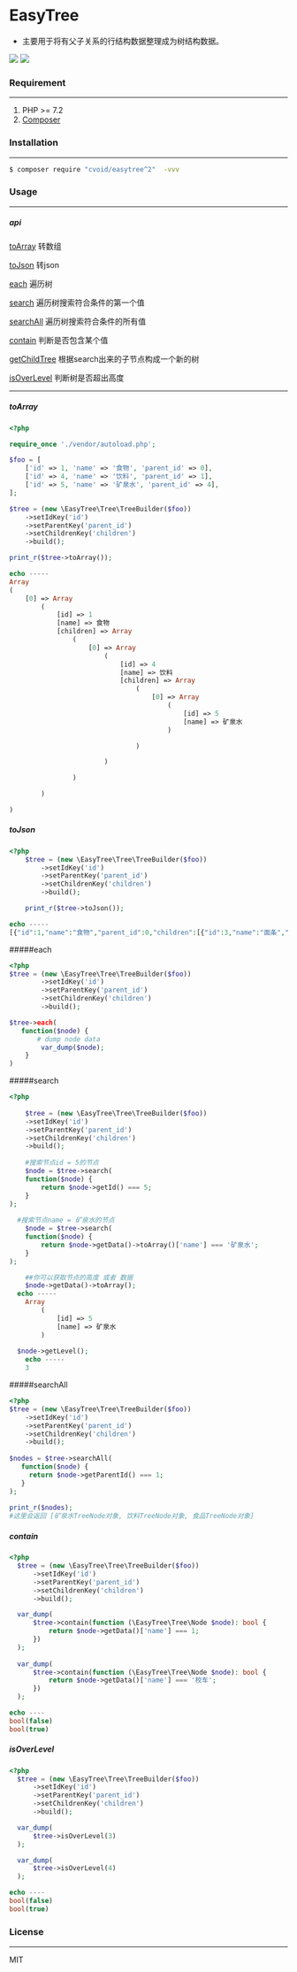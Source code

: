 # EasyTree

* 主要用于将有父子关系的行结构数据整理成为树结构数据。

[![](https://img.shields.io/badge/PHP->=7.2-{徽标颜色}.svg)]() [![](https://img.shields.io/badge/ext-json-{徽标颜色}.svg)]() 



### Requirement

---

1. PHP >= 7.2
2. [Composer](https://getcomposer.org/)



### Installation

---

```bash
$ composer require "cvoid/easytree^2"  -vvv
```

### Usage

---

##### api

[toArray](#toArray) 转数组

[toJson](#toJson) 转json

[each](#each) 遍历树

[search](#search) 遍历树搜索符合条件的第一个值

[searchAll](#searchAll) 遍历树搜索符合条件的所有值

[contain](#contain) 判断是否包含某个值

[getChildTree](#getChildTree) 根据search出来的子节点构成一个新的树

[isOverLevel](#isOverLevel)  判断树是否超出高度

---



##### toArray

```php
<?php

require_once './vendor/autoload.php';

$foo = [
    ['id' => 1, 'name' => '食物', 'parent_id' => 0],
    ['id' => 4, 'name' => '饮料', 'parent_id' => 1],
    ['id' => 5, 'name' => '矿泉水', 'parent_id' => 4],
];

$tree = (new \EasyTree\Tree\TreeBuilder($foo))
    ->setIdKey('id')
    ->setParentKey('parent_id')
    ->setChildrenKey('children')
    ->build();

print_r($tree->toArray());

echo -----
Array
(
    [0] => Array
        (
            [id] => 1
            [name] => 食物
            [children] => Array
                (
                    [0] => Array
                        (
                            [id] => 4
                            [name] => 饮料
                            [children] => Array
                                (
                                    [0] => Array
                                        (
                                            [id] => 5
                                            [name] => 矿泉水
                                        )

                                )

                        )

                )

        )

)

```

##### toJson

```php
<?php
	$tree = (new \EasyTree\Tree\TreeBuilder($foo))
    	->setIdKey('id')
    	->setParentKey('parent_id')
    	->setChildrenKey('children')
    	->build();

	print_r($tree->toJson());

echo -----
[{"id":1,"name":"食物","parent_id":0,"children":[{"id":3,"name":"面条","parent_id":1},{"id":4,"name":"饮料","parent_id":1,"children":[{"id":5,"name":"矿泉水","parent_id":4}]}]},{"id":2,"name":"车辆","parent_id":0,"children":[{"id":6,"name":"校车","parent_id":2}]}]
```

#####each

```php
<?php
$tree = (new \EasyTree\Tree\TreeBuilder($foo))
	    ->setIdKey('id')
	    ->setParentKey('parent_id')
	    ->setChildrenKey('children')
	    ->build();

$tree->each(
   function($node) {
	   # dump node data
		var_dump($node);
	}
)
```

#####search

```php
<?php
  
	$tree = (new \EasyTree\Tree\TreeBuilder($foo))
    ->setIdKey('id')
    ->setParentKey('parent_id')
    ->setChildrenKey('children')
    ->build();
	
	#搜索节点id = 5的节点
	$node = $tree->search(
	function($node) {
		return $node->getId() === 5;
	}
);
	
  #搜索节点name = 矿泉水的节点
	$node = $tree->search(
	function($node) {
		return $node->getData()->toArray()['name'] === '矿泉水';
	}
);

	##你可以获取节点的高度 或者 数据
	$node->getData()->toArray();
  echo -----
    Array
		(
    		[id] => 5
    		[name] => 矿泉水
		)
    
  $node->getLevel();  
	echo -----
    3
```

#####searchAll

```php
<?php
$tree = (new \EasyTree\Tree\TreeBuilder($foo))
    ->setIdKey('id')
    ->setParentKey('parent_id')
    ->setChildrenKey('children')
    ->build();
 
$nodes = $tree->searchAll(
   function($node) {
     return $node->getParentId() === 1;
   }
);
 
print_r($nodes);
#这里会返回 [矿泉水TreeNode对象, 饮料TreeNode对象, 食品TreeNode对象]
```

##### contain

```php
<?php
  $tree = (new \EasyTree\Tree\TreeBuilder($foo))
      ->setIdKey('id')
      ->setParentKey('parent_id')
      ->setChildrenKey('children')
      ->build();

  var_dump(
      $tree->contain(function (\EasyTree\Tree\Node $node): bool {
          return $node->getData()['name'] === 1;
      })
  );
	
  var_dump(
      $tree->contain(function (\EasyTree\Tree\Node $node): bool {
          return $node->getData()['name'] === '校车';
      })
  );

echo ----
bool(false)
bool(true)
```

##### isOverLevel

```php
<?php
  $tree = (new \EasyTree\Tree\TreeBuilder($foo))
      ->setIdKey('id')
      ->setParentKey('parent_id')
      ->setChildrenKey('children')
      ->build();

  var_dump(
      $tree->isOverLevel(3)
  );

  var_dump(
      $tree->isOverLevel(4)
  );

echo ----
bool(false)
bool(true)
```

#####



### License

---

MIT